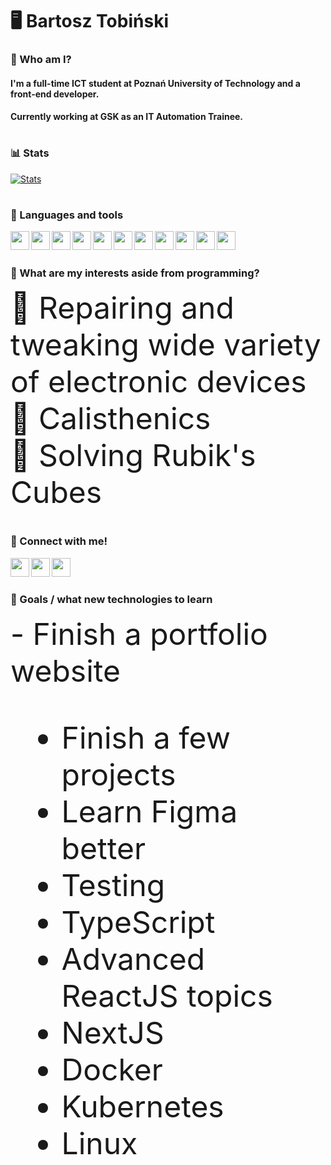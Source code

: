 # 🖥️ Bartosz Tobiński</h1>

### 👤 Who am I?
#### I'm a full-time ICT student at Poznań University of Technology and a front-end developer. <br />
#### Currently working at GSK as an IT Automation Trainee.

#

### 📊 Stats
[![Stats](https://github-readme-stats.vercel.app/api?username=bttobi&count_private=true&show_icons=true&theme=dark&hide=prs,issues,contribs)](https://github.com/bttobi/github-readme-stats)

#

### 🧰 Languages and tools
<img align="left" padding="5px" width="30px" src="https://cdn.jsdelivr.net/gh/devicons/devicon/icons/vscode/vscode-original.svg" />
<img align="left" padding="5px" width="30px" src="https://cdn.jsdelivr.net/gh/devicons/devicon/icons/html5/html5-original.svg" />          
<img align="left" padding="5px" width="30px" src="https://cdn.jsdelivr.net/gh/devicons/devicon/icons/css3/css3-original.svg" />
<img align="left" padding="5px" width="30px" src="https://cdn.jsdelivr.net/gh/devicons/devicon/icons/tailwindcss/tailwindcss-plain.svg" />
<img align="left" padding="5px" width="30px" src="https://cdn.jsdelivr.net/gh/devicons/devicon/icons/javascript/javascript-original.svg" />
<img align="left" padding="5px" width="30px" src="https://cdn.jsdelivr.net/gh/devicons/devicon/icons/react/react-original.svg" />
<img align="left" padding="5px" width="30px" src="https://cdn.jsdelivr.net/gh/devicons/devicon/icons/cplusplus/cplusplus-original.svg" />
<img align="left" padding="5px" width="30px" src="https://cdn.jsdelivr.net/gh/devicons/devicon/icons/mysql/mysql-original-wordmark.svg" />
<img align="left" padding="5px" width="30px" src="https://cdn.jsdelivr.net/gh/devicons/devicon/icons/git/git-original.svg" />          
<img align="left" padding="5px" width="30px" src="https://cdn.jsdelivr.net/gh/devicons/devicon/icons/github/github-original.svg" />
<img align="left" padding="5px" width="30px" src="https://cdn.jsdelivr.net/gh/devicons/devicon/icons/figma/figma-original.svg" />
          
<br />

#

### 🎨 What are my interests aside from programming?
<font size="12">🔧 Repairing and tweaking wide variety of electronic devices<br/>
🤸 Calisthenics<br/>
🧊 Solving Rubik's Cubes</font><br/>

#

### 🔗 Connect with me!
[<img align="left" padding="5px" width="30px" src="https://user-images.githubusercontent.com/76923032/221998072-a1a8eedf-9eba-4c0b-ad24-d80320a6b6e2.png"/>](http://www.tobinski.pl)
[<img align="left" padding="5px" width="30px" src="https://cdn.jsdelivr.net/gh/devicons/devicon/icons/linkedin/linkedin-original.svg" />](https://www.linkedin.com/in/bartosz-tobiński-525864246/)
[<img align="left" padding="5px" width="30px" src="https://user-images.githubusercontent.com/76923032/221997878-6b68806a-de50-4dc0-8586-7e2aab4454cf.png" />](mailto:bartosz@tobinski.pl)

<br />

#

### 🎯 Goals / what new technologies to learn
<font size="12">- Finish a portfolio website
- Finish a few projects
- Learn Figma better
- Testing
- TypeScript
- Advanced ReactJS topics
- NextJS
- Docker
- Kubernetes
- Linux
</font>
